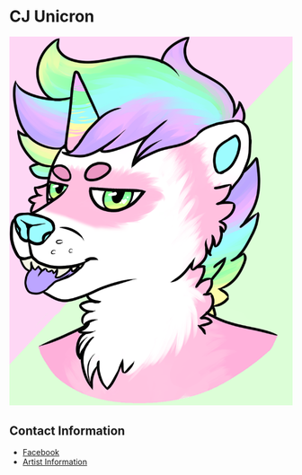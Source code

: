# CJ Unicron
![Test](https://github.com/CJ-Unicorn/cj-unicorn.github.io/blob/715c9da4ef0eb46a5ce9d62cd3b914d7abe8fbdb/vcard.png?raw=true)

## Contact Information
* [Facebook](https://m.me/c.cj.86)
* [Artist Information](https://www.instagram.com/trixiedoodles_/)
